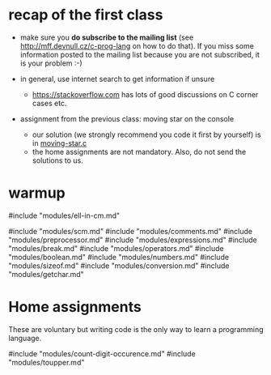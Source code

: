 # recap of the first class

- make sure you **do subscribe to the mailing list** (see http://mff.devnull.cz/c-prog-lang
  on how to do that).  If you miss some information posted to the mailing
  list because you are not subscribed, it is your problem :-)

- in general, use internet search to get information if unsure
  - https://stackoverflow.com has lots of good discussions on C corner cases etc.

- assignment from the previous class: moving star on the console
  - our solution (we strongly recommend you code it first by yourself) is
    in [moving-star.c](/src/moving-star.c)
  - the home assignments are not mandatory. Also, do not send the solutions to
    us.

# warmup

#include "modules/ell-in-cm.md"

#include "modules/scm.md"
#include "modules/comments.md"
#include "modules/preprocessor.md"
#include "modules/expressions.md"
#include "modules/break.md"
#include "modules/operators.md"
#include "modules/boolean.md"
#include "modules/numbers.md"
#include "modules/sizeof.md"
#include "modules/conversion.md"
#include "modules/getchar.md"

# Home assignments

These are voluntary but writing code is the only way to learn a programming
language.

#include "modules/count-digit-occurence.md"
#include "modules/toupper.md"
